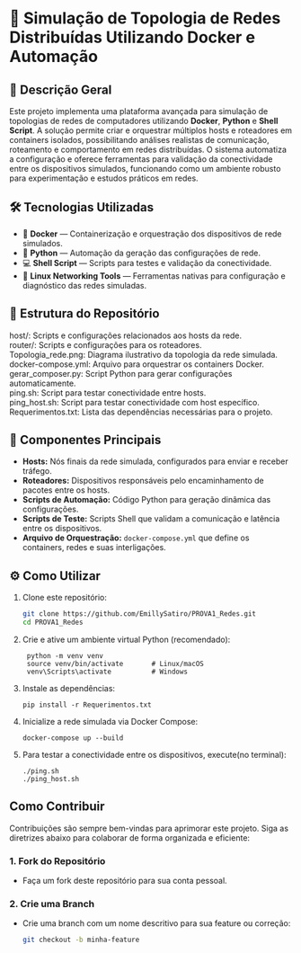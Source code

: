 # 🚀 Simulação de Topologia de Redes Distribuídas Utilizando Docker e Automação

## 📖 Descrição Geral

Este projeto implementa uma plataforma avançada para simulação de topologias de redes de computadores utilizando **Docker**, **Python** e **Shell Script**. A solução permite criar e orquestrar múltiplos hosts e roteadores em containers isolados, possibilitando análises realistas de comunicação, roteamento e comportamento em redes distribuídas. O sistema automatiza a configuração e oferece ferramentas para validação da conectividade entre os dispositivos simulados, funcionando como um ambiente robusto para experimentação e estudos práticos em redes.

## 🛠 Tecnologias Utilizadas

- 🐳 **Docker** — Containerização e orquestração dos dispositivos de rede simulados.  
- 🐍 **Python** — Automação da geração das configurações de rede.  
- 💻 **Shell Script** — Scripts para testes e validação da conectividade.  
- 🐧 **Linux Networking Tools** — Ferramentas nativas para configuração e diagnóstico das redes simuladas.  

## 📂 Estrutura do Repositório

host/: Scripts e configurações relacionados aos hosts da rede.  
router/: Scripts e configurações para os roteadores.  
Topologia_rede.png: Diagrama ilustrativo da topologia da rede simulada.  
docker-compose.yml: Arquivo para orquestrar os containers Docker.  
gerar_composer.py: Script Python para gerar configurações automaticamente.  
ping.sh: Script para testar conectividade entre hosts.  
ping_host.sh: Script para testar conectividade com host específico.  
Requerimentos.txt: Lista das dependências necessárias para o projeto.

## 🧩 Componentes Principais

- **Hosts:** Nós finais da rede simulada, configurados para enviar e receber tráfego.  
- **Roteadores:** Dispositivos responsáveis pelo encaminhamento de pacotes entre os hosts.  
- **Scripts de Automação:** Código Python para geração dinâmica das configurações.  
- **Scripts de Teste:** Scripts Shell que validam a comunicação e latência entre os dispositivos.  
- **Arquivo de Orquestração:** `docker-compose.yml` que define os containers, redes e suas interligações.  

## ⚙️ Como Utilizar

1. Clone este repositório:

   ```bash
   git clone https://github.com/EmillySatiro/PROVA1_Redes.git
   cd PROVA1_Redes

2. Crie e ative um ambiente virtual Python (recomendado):
   ```
    python -m venv venv
    source venv/bin/activate       # Linux/macOS
    venv\Scripts\activate          # Windows

3. Instale as dependências:
   ```
   pip install -r Requerimentos.txt
   
4. Inicialize a rede simulada via Docker Compose:
   ```
   docker-compose up --build

5. Para testar a conectividade entre os dispositivos, execute(no terminal):
    ```
    ./ping.sh
    ./ping_host.sh

## Como Contribuir

Contribuições são sempre bem-vindas para aprimorar este projeto. Siga as diretrizes abaixo para colaborar de forma organizada e eficiente:

### 1. Fork do Repositório

- Faça um fork deste repositório para sua conta pessoal.

### 2. Crie uma Branch

- Crie uma branch com um nome descritivo para sua feature ou correção:

  ```bash
  git checkout -b minha-feature

